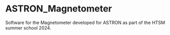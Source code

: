 # ASTRON_Magnetometer
Software for the Magnetometer developed for ASTRON as part of the HTSM summer school 2024.
